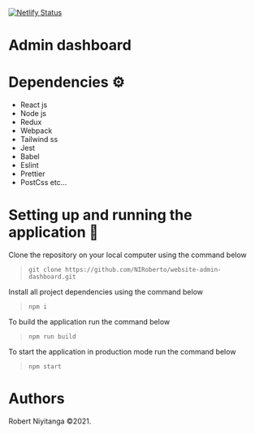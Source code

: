 [![Netlify Status](https://api.netlify.com/api/v1/badges/e0fd6410-6ede-47c2-8a5b-0764165e5664/deploy-status)](https://app.netlify.com/sites/admin-dashboard-template/deploys)

# Admin dashboard

# Dependencies ⚙︎

- React js
- Node js
- Redux
- Webpack
- Tailwind ss
- Jest
- Babel
- Eslint
- Prettier
- PostCss etc...

# Setting up and running the application 🔧

Clone the repository on your local computer using the command below

> `git clone https://github.com/NIRoberto/website-admin-dashboard.git`

Install all project dependencies using the command below

> `npm i`

To build the application run the command below

> `npm run build`

To start the application in production mode run the command below

> `npm start`

# Authors

Robert Niyitanga &copy;2021.
